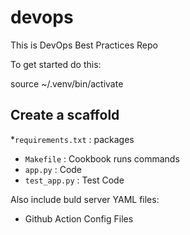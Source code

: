 # devops
This is DevOps Best Practices Repo

To get started do this:

source ~/.venv/bin/activate

## Create a scaffold

*`requirements.txt` : packages
* `Makefile` : Cookbook runs commands
* `app.py` : Code
* `test_app.py` : Test Code

Also include buld server YAML files:

* Github Action Config Files
